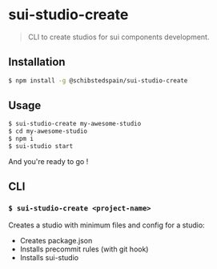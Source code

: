 # sui-studio-create

> CLI to create studios for sui components development.


## Installation

```sh
$ npm install -g @schibstedspain/sui-studio-create
```

## Usage


```sh
$ sui-studio-create my-awesome-studio
$ cd my-awesome-studio
$ npm i
$ sui-studio start
```

And you're ready to go !

## CLI

### `$ sui-studio-create <project-name>`

Creates a studio with minimum files and config for a studio:
* Creates package.json
* Installs precommit rules (with git hook)
* Installs sui-studio

